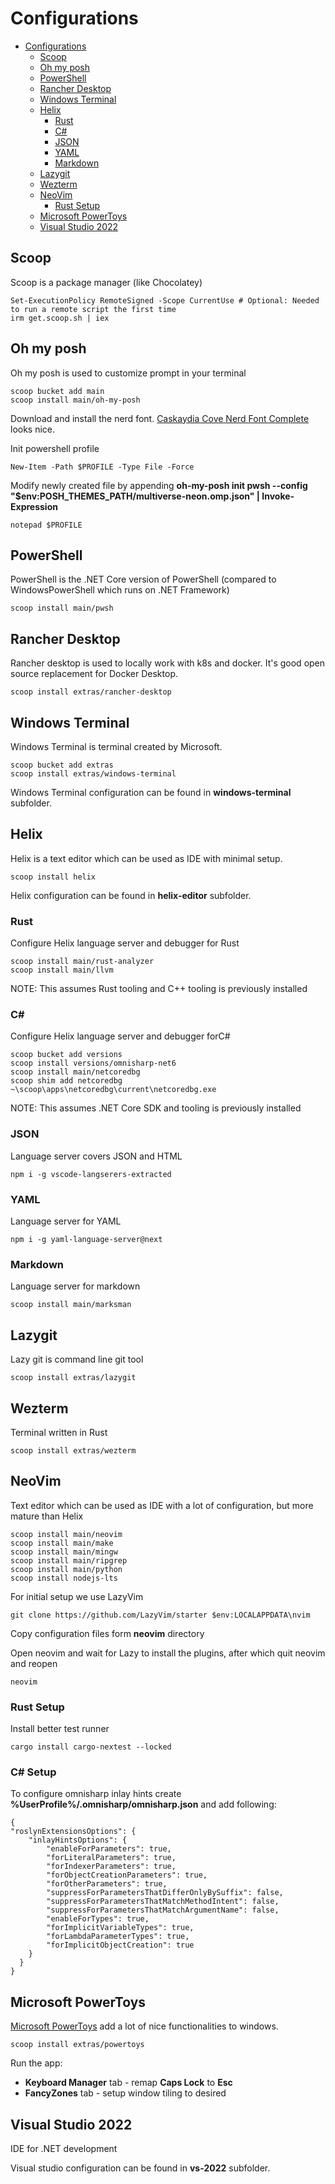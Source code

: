 # Configurations

<!--toc:start-->
- [Configurations](#configurations)
  - [Scoop](#scoop)
  - [Oh my posh](#oh-my-posh)
  - [PowerShell](#powershell)
  - [Rancher Desktop](#rancher-desktop)
  - [Windows Terminal](#windows-terminal)
  - [Helix](#helix)
    - [Rust](#rust)
    - [C#](#c)
    - [JSON](#json)
    - [YAML](#yaml)
    - [Markdown](#markdown)
  - [Lazygit](#lazygit)
  - [Wezterm](#wezterm)
  - [NeoVim](#neovim)
    - [Rust Setup](#rust-setup)
  - [Microsoft PowerToys](#microsoft-powertoys)
  - [Visual Studio 2022](#visual-studio-2022)
<!--toc:end-->

## Scoop

Scoop is a package manager (like Chocolatey)

    Set-ExecutionPolicy RemoteSigned -Scope CurrentUse # Optional: Needed to run a remote script the first time
    irm get.scoop.sh | iex

## Oh my posh

Oh my posh is used to customize prompt in your terminal

    scoop bucket add main
    scoop install main/oh-my-posh

Download and install the nerd font. [Caskaydia Cove Nerd Font Complete](https://github.com/ryanoasis/nerd-fonts/releases/download/v3.0.2/CascadiaCode.zip) looks nice.

Init powershell profile

    New-Item -Path $PROFILE -Type File -Force

Modify newly created file by appending **oh-my-posh init pwsh --config "$env:POSH_THEMES_PATH/multiverse-neon.omp.json" | Invoke-Expression**

    notepad $PROFILE

## PowerShell

PowerShell is the .NET Core version of PowerShell (compared to WindowsPowerShell which runs on .NET Framework)

    scoop install main/pwsh

## Rancher Desktop

Rancher desktop is used to locally work with k8s and docker. It's good open source replacement for Docker Desktop.

    scoop install extras/rancher-desktop

## Windows Terminal

Windows Terminal is terminal created by Microsoft.

    scoop bucket add extras
    scoop install extras/windows-terminal

Windows Terminal configuration can be found in **windows-terminal** subfolder.

## Helix

Helix is a text editor which can be used as IDE with minimal setup.

    scoop install helix

Helix configuration can be found in **helix-editor** subfolder.

### Rust

Configure Helix language server and debugger for Rust

    scoop install main/rust-analyzer
    scoop install main/llvm

NOTE: This assumes Rust tooling and C++ tooling is previously installed

### C#

Configure Helix language server and debugger forC#

    scoop bucket add versions
    scoop install versions/omnisharp-net6
    scoop install main/netcoredbg
    scoop shim add netcoredbg ~\scoop\apps\netcoredbg\current\netcoredbg.exe

NOTE: This assumes .NET Core SDK and tooling is previously installed

### JSON

Language server covers JSON and HTML

    npm i -g vscode-langserers-extracted

### YAML

Language server for YAML

    npm i -g yaml-language-server@next

### Markdown

Language server for markdown

    scoop install main/marksman

## Lazygit

Lazy git is command line git tool

    scoop install extras/lazygit

## Wezterm

Terminal written in Rust

    scoop install extras/wezterm

## NeoVim

Text editor which can be used as IDE with a lot of configuration, but more mature than Helix

    scoop install main/neovim
    scoop install main/make
    scoop install main/mingw
    scoop install main/ripgrep
    scoop install main/python
    scoop install nodejs-lts

For initial setup we use LazyVim

    git clone https://github.com/LazyVim/starter $env:LOCALAPPDATA\nvim

Copy configuration files form **neovim** directory

Open neovim and wait for Lazy to install the plugins, after which quit neovim and reopen

    neovim

### Rust Setup

Install better test runner

    cargo install cargo-nextest --locked

### C# Setup

To configure omnisharp inlay hints create **%UserProfile%/.omnisharp/omnisharp.json** and add following:

    {
    "roslynExtensionsOptions": {
        "inlayHintsOptions": {
            "enableForParameters": true,
            "forLiteralParameters": true,
            "forIndexerParameters": true,
            "forObjectCreationParameters": true,
            "forOtherParameters": true,
            "suppressForParametersThatDifferOnlyBySuffix": false,
            "suppressForParametersThatMatchMethodIntent": false,
            "suppressForParametersThatMatchArgumentName": false,
            "enableForTypes": true,
            "forImplicitVariableTypes": true,
            "forLambdaParameterTypes": true,
            "forImplicitObjectCreation": true
        }
      }
    }

## Microsoft PowerToys

[Microsoft PowerToys](https://apps.microsoft.com/store/detail/microsoft-powertoys/XP89DCGQ3K6VLD) add a lot of nice functionalities to windows.

    scoop install extras/powertoys

Run the app:

- **Keyboard Manager** tab - remap **Caps Lock** to **Esc**
- **FancyZones** tab - setup window tiling to desired

## Visual Studio 2022

IDE for .NET development

Visual studio configuration can be found in **vs-2022** subfolder.
